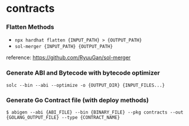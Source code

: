 # contracts

### Flatten Methods

- `npx hardhat flatten {INPUT_PATH} > {OUTPUT_PATH}`
- `sol-merger {INPUT_PATH} {OUTPUT_PATH}`

reference: https://github.com/RyuuGan/sol-merger

### Generate ABI and Bytecode with bytecode optimizer

```
solc --bin --abi --optimize -o {OUTPUT_DIR} {INPUT_FILES...}
```

### Generate Go Contract file (with deploy methods)

```
$ abigen --abi {ABI_FILE} --bin {BINARY_FILE} --pkg contracts --out {GOLANG_OUTPUT_FILE} --type {CONTRACT_NAME}
```

